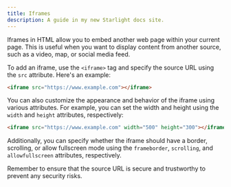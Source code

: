 ```yaml
---
title: Iframes
description: A guide in my new Starlight docs site.
---
```

Iframes in HTML allow you to embed another web page within your current page. This is useful when you want to display content from another source, such as a video, map, or social media feed.

To add an iframe, use the `<iframe>` tag and specify the source URL using the `src` attribute. Here's an example:

```html
<iframe src="https://www.example.com"></iframe>
```

You can also customize the appearance and behavior of the iframe using various attributes. For example, you can set the width and height using the `width` and `height` attributes, respectively:

```html
<iframe src="https://www.example.com" width="500" height="300"></iframe>
```

Additionally, you can specify whether the iframe should have a border, scrolling, or allow fullscreen mode using the `frameborder`, `scrolling`, and `allowfullscreen` attributes, respectively.

Remember to ensure that the source URL is secure and trustworthy to prevent any security risks.